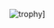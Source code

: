![trophy](https://github-profile-trophy.vercel.app/?username=oodavid&theme=onedark&row=3&column=3)]
